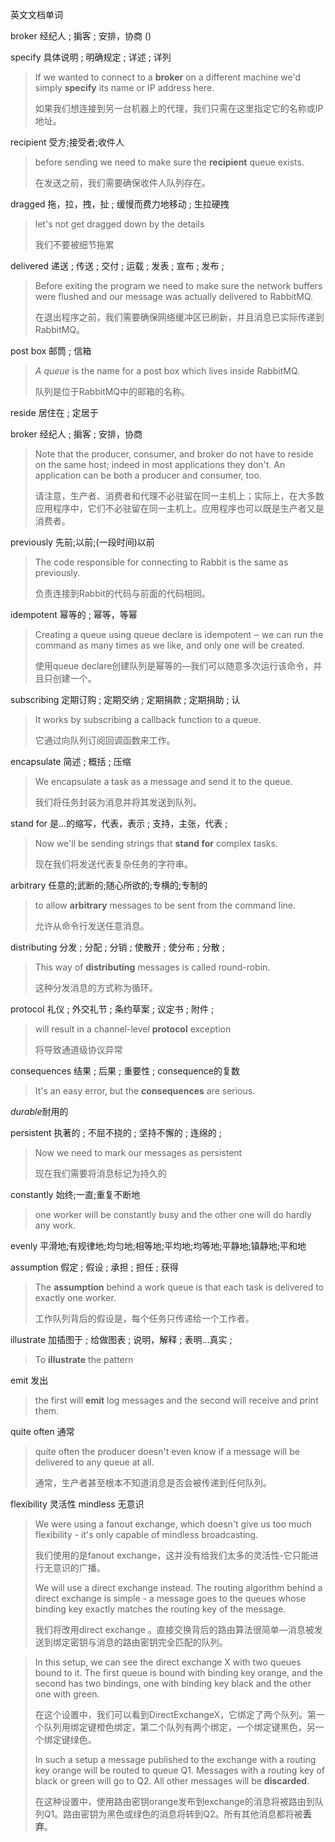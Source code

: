 英文文档单词

broker 	经纪人  ;    掮客  ;    安排，协商 ()

specify 	具体说明  ;    明确规定  ;    详述  ;    详列 

> If we wanted to connect to a **broker** on a different machine we'd simply **specify** its name or IP address here.
>
> 如果我们想连接到另一台机器上的代理，我们只需在这里指定它的名称或IP地址。 

 

recipient	受方;接受者;收件人

> before sending we need to make sure the **recipient** queue exists.
>
> 在发送之前，我们需要确保收件人队列存在。 

dragged 	    拖，拉，拽，扯  ;    缓慢而费力地移动  ;    生拉硬拽

> let's not get dragged down by the details
>
> 我们不要被细节拖累

delivered 	递送  ;    传送  ;    交付  ;    运载  ;    发表  ;    宣布  ;    发布  ;

> Before exiting the program we need to make sure the network buffers were flushed and our message was actually delivered to RabbitMQ. 
>
> 在退出程序之前，我们需要确保网络缓冲区已刷新，并且消息已实际传递到RabbitMQ。

post box    	邮筒  ;    信箱     

> *A queue* is the name for a post box which lives inside RabbitMQ.
>
> 队列是位于RabbitMQ中的邮箱的名称。

reside	居住在  ;    定居于 

broker	   经纪人  ;    掮客  ;    安排，协商    

>Note that the producer, consumer, and broker do not have to reside on the same host; indeed in most applications they don't. An application can be both a producer and consumer, too. 
>
> 请注意，生产者、消费者和代理不必驻留在同一主机上；实际上，在大多数应用程序中，它们不必驻留在同一主机上。应用程序也可以既是生产者又是消费者。 



previously 	先前;以前;(一段时间)以前

> The code responsible for connecting to Rabbit is the same as previously.
>
> 负责连接到Rabbit的代码与前面的代码相同。

idempotent		   幂等的  ;    幂等，等幂    

> Creating a queue using queue declare is idempotent ‒ we can run the command as many times as we like, and only one will be created.
>
>  使用queue declare创建队列是幂等的—我们可以随意多次运行该命令，并且只创建一个。 

subscribing		   定期订购  ;    定期交纳  ;    定期捐款  ;    定期捐助  ;    认

> It works by subscribing a callback function to a queue.
>
>  它通过向队列订阅回调函数来工作。 

encapsulate		简述  ;    概括  ;    压缩 

>  We encapsulate a task as a message and send it to the queue. 
>
> 我们将任务封装为消息并将其发送到队列。

stand for 		是…的缩写，代表，表示  ;    支持，主张，代表  ;    

> Now we'll be sending strings that **stand for** complex tasks.
>
>  现在我们将发送代表复杂任务的字符串。 

arbitrary		任意的;武断的;随心所欲的;专横的;专制的

> to allow **arbitrary** messages to be sent from the command line. 
>
>  允许从命令行发送任意消息。 

distributing	分发  ;    分配  ;    分销  ;    使散开  ;    使分布  ;    分散  ;

>  This way of **distributing** messages is called round-robin.
>
>  这种分发消息的方式称为循环。 

protocol		礼仪  ;    外交礼节  ;    条约草案  ;    议定书  ;    附件  ;

> will result in a channel-level **protocol** exception
>
> 将导致通道级协议异常

consequences		    结果  ;    后果  ;    重要性  ;    consequence的复数    

> It's an easy error, but the **consequences** are serious. 

*durable*耐用的



persistent		执著的  ;    不屈不挠的  ;    坚持不懈的  ;    连绵的  ;

> Now we need to mark our messages as persistent
>
>  现在我们需要将消息标记为持久的 

constantly		始终;一直;重复不断地

>  one worker will be constantly busy and the other one will do hardly any work.

evenly 平滑地;有规律地;均匀地;相等地;平均地;均等地;平静地;镇静地;平和地

assumption			假定  ;    假设  ;    承担  ;    担任  ;    获得

> The **assumption** behind a work queue is that each task is delivered to exactly one worker. 
>
> 工作队列背后的假设是，每个任务只传递给一个工作者。

illustrate		加插图于  ;    给做图表  ;    说明，解释  ;    表明…真实  ;

> To **illustrate** the pattern

emit 	发出

> the first will **emit** log messages and the second will receive and print them.

quite often	通常

> quite often the producer doesn't even know if a message will be delivered to any queue at all.
>
> 通常，生产者甚至根本不知道消息是否会被传递到任何队列。

flexibility		灵活性		mindless 无意识

> We were using a fanout exchange, which doesn't give us too much flexibility - it's only capable of mindless broadcasting.
>
> 我们使用的是fanout exchange，这并没有给我们太多的灵活性-它只能进行无意识的广播。
>
> We will use a direct exchange instead. The routing algorithm behind a direct exchange is simple - a message goes to the queues whose binding key exactly matches the routing key of the message.
>
> 我们将改用direct exchange 。直接交换背后的路由算法很简单—消息被发送到绑定密钥与消息的路由密钥完全匹配的队列。





> In this setup, we can see the direct exchange X with two queues bound to it. The first queue is bound with binding key orange, and the second has two bindings, one with binding key black and the other one with green.
>
> 在这个设置中，我们可以看到DirectExchangeX，它绑定了两个队列。第一个队列用绑定键橙色绑定，第二个队列有两个绑定，一个绑定键黑色，另一个绑定键绿色。
>
> In such a setup a message published to the exchange with a routing key orange will be routed to queue Q1. Messages with a routing key of black or green will go to Q2. All other messages will be **discarded**.
>
> 在这种设置中，使用路由密钥orange发布到exchange的消息将被路由到队列Q1。路由密钥为黑色或绿色的消息将转到Q2。所有其他消息都将被**丢弃**。

